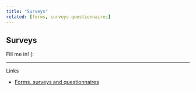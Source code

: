 ```yaml
---
title: "Surveys"
related: [forms, surveys-questionnaires]
---
```


## Surveys

Fill me in! (:

---

Links

- [Forms, surveys and questionnaires](#forms-surveys-questionnaires "Forms, surveys and questionnaires")

